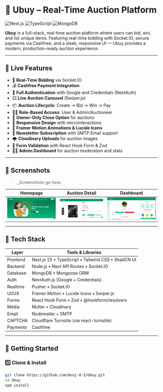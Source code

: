 # 🛒 Ubuy – Real-Time Auction Platform

![Next.js](https://img.shields.io/badge/Next.js-15.2.2-blue.svg)
![TypeScript](https://img.shields.io/badge/TypeScript-5.0+-blue.svg)
![MongoDB](https://img.shields.io/badge/Database-MongoDB-green.svg)


**Ubuy** is a full-stack, real-time auction platform where users can bid, win, and list unique items. Featuring real-time bidding with Socket.IO, secure payments via Cashfree, and a sleek, responsive UI — Ubuy provides a modern, production-ready auction experience.

---

## 🚀 Live Features

- 🔁 **Real-Time Bidding** via Socket.IO
- 💰 **Cashfree Payment Integration**
- 🔐 **Full Authentication** with Google and Credentials (NextAuth)
- 🎞️ **Live Auction Carousel** (Swiper.js)
- 📦 **Auction Lifecycle**: Create → Bid → Win → Pay
- 🧑‍💼 **Role-Based Access**: User & Admin/Auctioneer
- 🛑 **Owner-Only Close Option** for auctions
- 📲 **Responsive Design** with microinteractions
- 🎨 **Framer Motion Animations & Lucide Icons**
- 📧 **Newsletter Subscription** with SMTP Email support
- 🌩️ **Cloudinary Uploads** for auction images
- 🧠 **Form Validation** with React Hook Form & Zod
- 🧑‍💻 **Admin Dashboard** for auction moderation and stats

---

## 📸 Screenshots

> _Screenshots go here. 

| Homepage | Auction Detail | Dashboard |
|----------|----------------|-----------|
| ![Home](./screenshots/home.png) | ![Detail](./screenshots/detail.png) | ![Dashboard](./screenshots/dashboard.png) |

---

## 🧱 Tech Stack

| Layer       | Tools & Libraries                                      |
|-------------|--------------------------------------------------------|
| Frontend    | Next.js 15 • TypeScript • Tailwind CSS • ShadCN UI     |
| Backend     | Node.js • Next API Routes • Socket.IO                  |
| Database    | MongoDB • Mongoose ORM                                 |
| Auth        | NextAuth.js (Google + Credentials)                     |
| Realtime    | Pusher • Socket.IO                                     |
| UI/UX       | Framer Motion • Lucide Icons • Swiper.js               |
| Forms       | React Hook Form • Zod • @hookform/resolvers            |
| Media       | Multer • Cloudinary                                    |
| Email       | Nodemailer + SMTP                                      |
| CAPTCHA     | Cloudflare Turnstile (via react-turnstile)            |
| Payments    | Cashfree                                               |

---

## 🧪 Getting Started

### 1️⃣ Clone & Install

```bash
git clone https://github.com/Anuj-0-3/Ubuy.git
cd Ubuy
npm install
